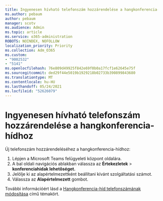 ```yaml
---
title: Ingyenesen hívható telefonszám hozzárendelése a hangkonferencia-hídhoz
ms.author: pebaum
author: pebaum
manager: scotv
ms.audience: Admin
ms.topic: article
ms.service: o365-administration
ROBOTS: NOINDEX, NOFOLLOW
localization_priority: Priority
ms.collection: Adm_O365
ms.custom:
- "9002532"
- "5141"
ms.openlocfilehash: 76e809d49925f842e69f0b0a17fcf1e62645e75f
ms.sourcegitcommit: ded29f44e5019b1929218b02733b390899843680
ms.translationtype: MT
ms.contentlocale: hu-HU
ms.lasthandoff: 05/24/2021
ms.locfileid: "52626079"
---
```

# <a name="assign-a-toll-free-number-to-your-audio-conferencing-bridge"></a>Ingyenesen hívható telefonszám hozzárendelése a hangkonferencia-hídhoz

Új telefonszám hozzárendeléséhez a hangkonferencia-hídhoz:

1. Lépjen a Microsoft Teams felügyeleti központ oldalára.
1. A bal oldali navigációs ablakban válassza az **Értekezletek**  >  **konferenciahidak lehetőséget.**
1. Jelölje ki az alapértelmezettként beállítani kívánt szolgáltatási számot.
1. Válassza az **Alapértelmezett** gombot.

További információért lásd a [Hangkonferencia-híd telefonszámának módosítása](/MicrosoftTeams/change-the-phone-numbers-on-your-audio-conferencing-bridge) című témakört.
